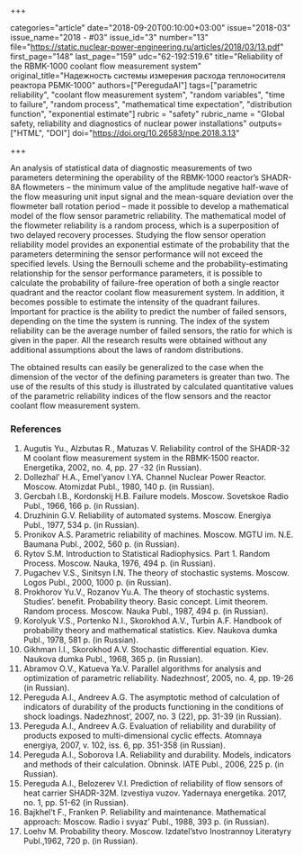 +++

categories="article"
date="2018-09-20T00:10:00+03:00"
issue="2018-03"
issue_name="2018 - #03"
issue_id="3"
number="13"
file="https://static.nuclear-power-engineering.ru/articles/2018/03/13.pdf"
first_page="148"
last_page="159"
udc="62-192:519.6"
title="Reliability of the RBMK-1000 coolant flow measurement system"
original_title="Надежность системы измерения расхода теплоносителя реактора РБМК-1000"
authors=["PeregudaAI"]
tags=["parametric reliability", "coolant flow measurement system", "random variables", "time to failure", "random process", "mathematical time expectation", "distribution function", "exponential estimate"]
rubric = "safety"
rubric_name = "Global safety, reliability and diagnostics of nuclear power installations"
outputs=["HTML", "DOI"]
doi="https://doi.org/10.26583/npe.2018.3.13"

+++

An analysis of statistical data of diagnostic measurements of two parameters determining the operability of the RBMK-1000 reactor’s SHADR-8A flowmeters – the minimum value of the amplitude negative half-wave of the flow measuring unit input signal and the mean-square deviation over the flowmeter ball rotation period – made it possible to develop a mathematical model of the flow sensor parametric reliability. The mathematical model of the flowmeter reliability is a random process, which is a superposition of two delayed recovery processes. Studying the flow sensor operation reliability model provides an exponential estimate of the probability that the parameters determining the sensor performance will not exceed the specified levels. Using the Bernoulli scheme and the probability-estimating relationship for the sensor performance parameters, it is possible to calculate the probability of failure-free operation of both a single reactor quadrant and the reactor coolant flow measurement system. In addition, it becomes possible to estimate the intensity of the quadrant failures. Important for practice is the ability to predict the number of failed sensors, depending on the time the system is running. The index of the system reliability can be the average number of failed sensors, the ratio for which is given in the paper. All the research results were obtained without any additional assumptions about the laws of random distributions.

The obtained results can easily be generalized to the case when the dimension of the vector of the defining parameters is greater than two. The use of the results of this study is illustrated by calculated quantitative values of the parametric reliability indices of the flow sensors and the reactor coolant flow measurement system.

### References

1. Аugutis Yu., Аlzbutas R., Matuzas V. Reliability control of the SHADR-32 M coolant flow measurement system in the RBMK-1500 reactor. Energetika, 2002, no. 4, pp. 27 -32 (in Russian).
2. Dollezhal’ H.A., Emel’yanov I.YA. Channel Nuclear Power Reactor. Moscow. Atomizdat Publ., 1980, 140 p. (in Russian).
3. Gercbah I.B., Kordonskij H.B. Failure models. Moscow. Sovetskoe Radio Publ., 1966, 166 p. (in Russian).
4. Druzhinin G.V. Reliability of automated systems. Moscow. Energiya Publ., 1977, 534 p. (in Russian).
5. Pronikov A.S. Parametric reliability of machines. Moscow. MGTU im. N.E. Baumana Publ., 2002, 560 p. (in Russian).
6. Rytov S.M. Introduction to Statistical Radiophysics. Part 1. Random Process. Moscow. Nauka, 1976, 494 p. (in Russian).
7. Pugachev V.S., Sinitsyn I.N. The theory of stochastic systems. Moscow. Logos Publ., 2000, 1000 p. (in Russian).
8. Prokhorov Yu.V., Rozanov Yu.А. The theory of stochastic systems. Studies’. benefit. Probability theory. Basic concept. Limit theorem. Random process. Moscow. Nauka Publ., 1987, 494 p. (in Russian).
9. Korolyuk V.S., Portenko N.I., Skorokhod А.V., Turbin А.F. Handbook of probability theory and mathematical statistics. Kiev. Naukova dumka Publ., 1978, 581 p. (in Russian).
10. Gikhman I.I., Skorokhod А.V. Stochastic differential equation. Kiev. Naukova dumka Publ., 1968, 365 p. (in Russian).
11. Аbramov O.V., Katueva Ya.V. Parallel algorithms for analysis and optimization of parametric reliability. Nadezhnost’, 2005, no. 4, pp. 19-26 (in Russian).
12. Pereguda А.I., Аndreev А.G. The asymptotic method of calculation of indicators of durability of the products functioning in the conditions of shock loadings. Nadezhnost’, 2007, no. 3 (22), pp. 31-39 (in Russian).
13. Pereguda А.I., Аndreev А.G. Evaluation of reliability and durability of products exposed to multi-dimensional cyclic effects. Atomnaya energiya, 2007, v. 102, iss. 6, pp. 351-358 (in Russian).
14. Pereguda А.I., Soborova I.А. Reliability and durability. Models, indicators and methods of their calculation. Obninsk. IATE Publ., 2006, 225 p. (in Russian).
15. Pereguda A.I., Belozerev V.I. Prediction of reliability of flow sensors of heat carrier SHADR-32M. Izvestiya vuzov. Yadernaya energetika. 2017, no. 1, pp. 51-62 (in Russian).
16. Bajkhel’t F., Franken P. Reliability and maintenance. Mathematical approach: Moscow. Radio i svyaz’ Publ., 1988, 393 p. (in Russian).
17. Loehv M. Probability theory. Moscow. Izdatel’stvo Inostrannoy Literatyry Publ.,1962, 720 p. (in Russian).